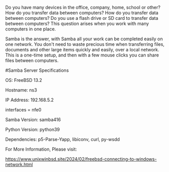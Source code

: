 Do you have many devices in the office, company, home, school or other? How do you transfer data between computers? How do you transfer data between computers? Do you use a flash drive or SD card to transfer data between computers? This question arises when you work with many computers in one place.

Samba is the answer, with Samba all your work can be completed easily on one network. You don't need to waste precious time when transferring files, documents and other large items quickly and easily, over a local network. This is a one-time setup, and then with a few mouse clicks you can share files between computers.

#Samba Server Specifications

OS: FreeBSD 13.2

Hostname: ns3

IP Address: 192.168.5.2

interfaces = nfe0

Samba Version: samba416

Python Version: python39

Dependencies: p5-Parse-Yapp, libiconv, curl, py-wsdd


For More Information, Please visit:

https://www.unixwinbsd.site/2024/02/freebsd-connecting-to-windows-network.html

